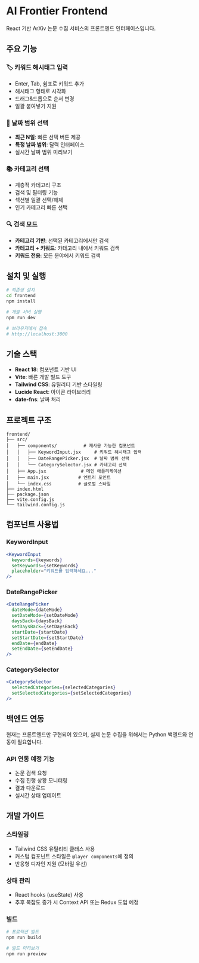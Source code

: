# AI Frontier Frontend

React 기반 ArXiv 논문 수집 서비스의 프론트엔드 인터페이스입니다.

## 주요 기능

### 🏷️ 키워드 해시태그 입력
- Enter, Tab, 쉼표로 키워드 추가
- 해시태그 형태로 시각화
- 드래그&드롭으로 순서 변경
- 일괄 붙여넣기 지원

### 📅 날짜 범위 선택
- **최근 N일**: 빠른 선택 버튼 제공
- **특정 날짜 범위**: 달력 인터페이스
- 실시간 날짜 범위 미리보기

### 📚 카테고리 선택
- 계층적 카테고리 구조
- 검색 및 필터링 기능
- 섹션별 일괄 선택/해제
- 인기 카테고리 빠른 선택

### 🔍 검색 모드
- **카테고리 기반**: 선택된 카테고리에서만 검색
- **카테고리 + 키워드**: 카테고리 내에서 키워드 검색
- **키워드 전용**: 모든 분야에서 키워드 검색

## 설치 및 실행

```bash
# 의존성 설치
cd frontend
npm install

# 개발 서버 실행
npm run dev

# 브라우저에서 접속
# http://localhost:3000
```

## 기술 스택

- **React 18**: 컴포넌트 기반 UI
- **Vite**: 빠른 개발 빌드 도구
- **Tailwind CSS**: 유틸리티 기반 스타일링
- **Lucide React**: 아이콘 라이브러리
- **date-fns**: 날짜 처리

## 프로젝트 구조

```
frontend/
├── src/
│   ├── components/          # 재사용 가능한 컴포넌트
│   │   ├── KeywordInput.jsx     # 키워드 해시태그 입력
│   │   ├── DateRangePicker.jsx  # 날짜 범위 선택
│   │   └── CategorySelector.jsx # 카테고리 선택
│   ├── App.jsx             # 메인 애플리케이션
│   ├── main.jsx           # 엔트리 포인트
│   └── index.css          # 글로벌 스타일
├── index.html
├── package.json
├── vite.config.js
└── tailwind.config.js
```

## 컴포넌트 사용법

### KeywordInput
```jsx
<KeywordInput
  keywords={keywords}
  setKeywords={setKeywords}
  placeholder="키워드를 입력하세요..."
/>
```

### DateRangePicker
```jsx
<DateRangePicker
  dateMode={dateMode}
  setDateMode={setDateMode}
  daysBack={daysBack}
  setDaysBack={setDaysBack}
  startDate={startDate}
  setStartDate={setStartDate}
  endDate={endDate}
  setEndDate={setEndDate}
/>
```

### CategorySelector
```jsx
<CategorySelector
  selectedCategories={selectedCategories}
  setSelectedCategories={setSelectedCategories}
/>
```

## 백엔드 연동

현재는 프론트엔드만 구현되어 있으며, 실제 논문 수집을 위해서는 Python 백엔드와 연동이 필요합니다.

### API 연동 예정 기능
- 논문 검색 요청
- 수집 진행 상황 모니터링
- 결과 다운로드
- 실시간 상태 업데이트

## 개발 가이드

### 스타일링
- Tailwind CSS 유틸리티 클래스 사용
- 커스텀 컴포넌트 스타일은 `@layer components`에 정의
- 반응형 디자인 지원 (모바일 우선)

### 상태 관리
- React hooks (useState) 사용
- 추후 복잡도 증가 시 Context API 또는 Redux 도입 예정

### 빌드
```bash
# 프로덕션 빌드
npm run build

# 빌드 미리보기
npm run preview
```